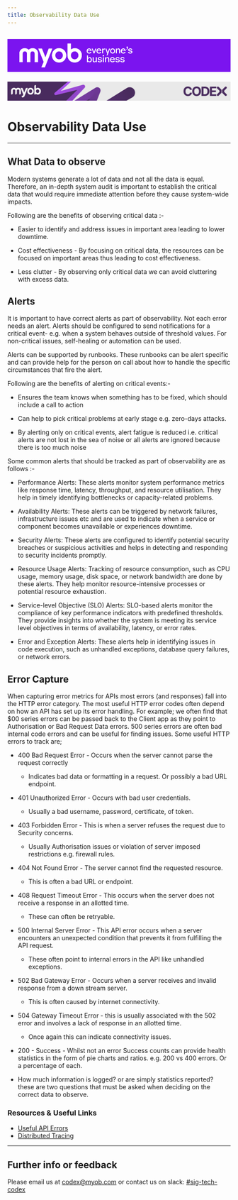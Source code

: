 ```yaml
---
title: Observability Data Use
---
```


![MYOB Banner](../../../assets/images/myob-banner.png)
---


<!-- confluence-page-id: 9312501770 -->
![](../../assets/BANNER.png)

# Observability Data Use

---

## What Data to observe

Modern systems generate a lot of data and not all the data is equal. Therefore, an in-depth system audit is important to establish the critical data that would require immediate attention before they cause system-wide impacts.

Following are the benefits of observing critical data :-

- Easier to identify and address issues in important area leading to lower downtime.

- Cost effectiveness - By focusing on critical data, the resources can be focused on important areas thus leading to cost effectiveness.

- Less clutter - By observing only critical data we can avoid cluttering with excess data.

## Alerts

It is important to have correct alerts as part of observability. Not each error needs an alert. Alerts should be configured to send notifications for a critical event- e.g. when a system behaves outside of threshold values. For non-critical issues, self-healing or automation can be used.

Alerts can be supported by runbooks. These runbooks can be alert specific and can provide help for the person on call about how to handle the specific circumstances that fire the alert.

Following are the benefits of alerting on critical events:-

- Ensures the team knows when something has to be fixed, which should include a call to action

- Can help to pick critical problems at early stage e.g. zero-days attacks.

- By alerting only on critical events, alert fatigue is reduced i.e. critical alerts are not lost in the sea of noise or all alerts are ignored because there is too much noise

Some common alerts that should be tracked as part of observability are as follows :-

- Performance Alerts: These alerts monitor system performance metrics like response time, latency, throughput, and resource utilisation. They help in timely identifying bottlenecks or capacity-related problems.

- Availability Alerts: These alerts can be triggered by network failures, infrastructure issues etc and are used to indicate when a service or component becomes unavailable or experiences downtime.

- Security Alerts: These alerts are configured to identify potential security breaches or suspicious activities and helps in detecting and responding to security incidents promptly.

- Resource Usage Alerts: Tracking of resource consumption, such as CPU usage, memory usage, disk space, or network bandwidth are done by these alerts. They help monitor resource-intensive processes or potential resource exhaustion.

- Service-level Objective (SLO) Alerts: SLO-based alerts monitor the compliance of key performance indicators with predefined thresholds. They provide insights into whether the system is meeting its service level objectives in terms of availability, latency, or error rates.

- Error and Exception Alerts: These alerts help in identifying issues in code execution, such as unhandled exceptions, database query failures, or network errors.

## Error Capture

When capturing error metrics for APIs most errors (and responses) fall into the HTTP error category. The most useful HTTP error codes often depend on how an API has set up its error handling. For example; we often find that $00 series errors can be passed back to the Client app as they point to Authorisation or Bad Request Data errors. 500 series errors are often bad internal code errors and can be useful for finding issues. Some useful HTTP errors to track are;

- 400 Bad Request Error - Occurs when the server cannot parse the request correctly
  - Indicates bad data or formatting in a request. Or possibly a bad URL endpoint.
- 401 Unauthorized Error - Occurs with bad user credentials.
  - Usually a bad username, password, certificate, of token.
- 403 Forbidden Error - This is when a server refuses the request due to Security concerns.
  - Usually Authorisation issues or violation of server imposed restrictions e.g. firewall rules.
- 404 Not Found Error - The server cannot find the requested resource.
  - This is often a bad URL or endpoint.
- 408 Request Timeout Error - This occurs when the server does not receive a response in an allotted time.
  - These can often be retryable.
- 500 Internal Server Error - This API error occurs when a server encounters an unexpected condition that prevents it from fulfilling the API request.
  - These often point to internal errors in the API like unhandled exceptions.
- 502 Bad Gateway Error - Occurs when a server receives and invalid response from a down stream server.
  - This is often caused by internet connectivity.
- 504 Gateway Timeout Error - this is usually associated with the 502 error and involves a lack of response in an allotted time.
  - Once again this can indicate connectivity issues.
- 200 - Success - Whilst not an error Success counts can provide health statistics in the form of pie charts and ratios. e.g. 200 vs 400 errors. Or a percentage of each.

- How much information is logged? or are simply statistics reported? these are two questions that must be asked when deciding on the correct data to observe.

### Resources & Useful Links

- [Useful API Errors](https://blog.hubspot.com/website/api-errors)
- [Distributed Tracing](https://myobconfluence.atlassian.net/wiki/spaces/OD1/pages/9586507789/Traces)

---

## Further info or feedback

Please email us at <codex@myob.com> or contact us on slack: [#sig-tech-codex](https://myob.slack.com/archives/C02N8ADPGUX)
